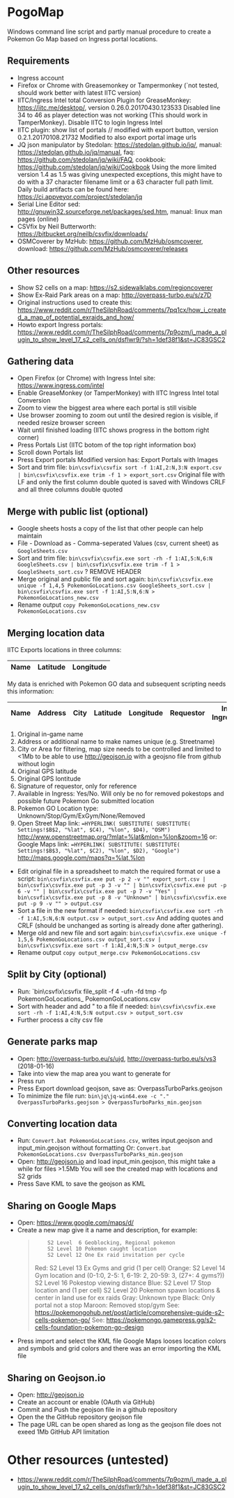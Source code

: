 # PogoMap

Windows command line script and partly manual procedure to create a Pokemon Go Map based on Ingress portal locations.

## Requirements
* Ingress account
* Firefox or Chrome with Greasemonkey or Tampermonkey (`not tested, should work better with latest IITC version)
* IITC/Ingress Intel total Conversion Plugin for GreaseMonkey: https://iitc.me/desktop/, version 0.26.0.20170430.123533
  Disabled line 34 to 46 as player detection was not working (This should work in TamperMonkey). Disable IITC to login Ingress Intel
* IITC plugin: show list of portals // modified with export button, version 0.2.1.20170108.21732
  Modified to also export portal image urls
* JQ json manipulator by Stedolan: https://stedolan.github.io/jq/, manual: https://stedolan.github.io/jq/manual, faq: https://github.com/stedolan/jq/wiki/FAQ, cookbook: https://github.com/stedolan/jq/wiki/Cookbook
  Using the more limited version 1.4 as 1.5 was giving unexpected exceptions, this might have to do with a 37 character filename limit or a 63 character full path limit.
  Daily build artifacts can be found here: https://ci.appveyor.com/project/stedolan/jq
* Serial Line Editor sed: http://gnuwin32.sourceforge.net/packages/sed.htm, manual: linux man pages (online)
* CSVfix by Neil Butterworth: https://bitbucket.org/neilb/csvfix/downloads/
* OSMCoverer by MzHub: https://github.com/MzHub/osmcoverer, download: https://github.com/MzHub/osmcoverer/releases

## Other resources
* Show S2 cells on a map: https://s2.sidewalklabs.com/regioncoverer
* Show Ex-Raid Park areas on a map: http://overpass-turbo.eu/s/z7D
* Original instructions used to create this: https://www.reddit.com/r/TheSilphRoad/comments/7pq1cx/how_i_created_a_map_of_potential_exraids_and_how/
* Howto export Ingress portals: https://www.reddit.com/r/TheSilphRoad/comments/7p9ozm/i_made_a_plugin_to_show_level_17_s2_cells_on/dsflwr9/?sh=1def38f1&st=JC83GSC2

## Gathering data
* Open Firefox (or Chrome) with Ingress Intel site: https://www.ingress.com/intel
* Enable GreaseMonkey (or TamperMonkey) with IITC Ingress Intel total Conversion
* Zoom to view the biggest area where each portal is still visible
* Use browser zooming to zoom out until the desired region is visible, if needed resize browser screen
* Wait until finished loading (IITC shows progress in the bottom right corner)
* Press Portals List (IITC botom of the top right information box)
* Scroll down Portals list
* Press Export portals
  Modified version has: Export Portals with Images
* Sort and trim file: `bin\csvfix\csvfix sort -f 1:AI,2:N,3:N export.csv | bin\csvfix\csvfix.exe trim -f 1 > export_sort.csv`
  Original file with LF and only the first column double quoted is saved with Windows CRLF and all three columns double quoted

## Merge with public list (optional)  
* Google sheets hosts a copy of the list that other people can help maintain
* File - Download as - Comma-seperated Values (csv, current sheet) as `GoogleSheets.csv`
* Sort and trim file: `bin\csvfix\csvfix.exe sort -rh -f 1:AI,5:N,6:N GoogleSheets.csv | bin\csvfix\csvfix.exe trim -f 1 > GoogleSheets_sort.csv`
? REMOVE HEADER
* Merge original and public file and sort again: `bin\csvfix\csvfix.exe unique -f 1,4,5 PokemonGoLocations.csv GoogleSheets_sort.csv | bin\csvfix\csvfix.exe sort -f 1:AI,5:N,6:N > PokemonGoLocations_new.csv`
* Rename output `copy PokemonGoLocations_new.csv PokemonGoLocations.csv`

  
## Merging location data
IITC Exports locations in three columns: 

| Name | Latitude | Longitude |
|---|---|---|

My data is enriched with Pokemon GO data and subsequent scripting needs this information:

| Name | Address | City | Latitude | Longitude | Requestor | In Ingress | PoGo Type | Map Link |
|---|---|---|---|---|---|---|---|---|

1. Original in-game name
1. Address or additional name to make names unique (e.g. Streetname)
1. City or Area for filtering, map size needs to be controlled and limited to <1Mb to be able to use http://geojson.io with a geojsno file from github without login
1. Original GPS latitude
1. Original GPS lontitude
1. Signature of requestor, only for reference
1. Available in Ingress: Yes/No. Will only be no for removed pokestops and possible future Pokemon Go submitted location
1. Pokemon GO Location type: Unknown/Stop/Gym/ExGym/None/Removed
1. Open Street Map link: `=HYPERLINK( SUBSTITUTE( SUBSTITUTE( Settings!$B$2, "%lat", $C4), "%lon", $D4), "OSM")` http://www.openstreetmap.org/?mlat=%lat&mlon=%lon&zoom=16 
   or: Google Maps link: `=HYPERLINK( SUBSTITUTE( SUBSTITUTE( Settings!$B$3, "%lat", $C2), "%lon", $D2), "Google")` http://maps.google.com/maps?q=%lat,%lon

* Edit original file in a spreadsheet to match the required format or use a script: `bin\csvfix\csvfix.exe put -p 2 -v "" export_sort.csv | bin\csvfix\csvfix.exe put -p 3 -v "" | bin\csvfix\csvfix.exe put -p 6 -v "" | bin\csvfix\csvfix.exe put -p 7 -v "Yes" | bin\csvfix\csvfix.exe put -p 8 -v "Unknown" | bin\csvfix\csvfix.exe put -p 9 -v "" > output.csv`
* Sort a file in the new format if needed: `bin\csvfix\csvfix.exe sort -rh -f 1:AI,5:N,6:N output.csv > output_sort.csv`
  And adding quotes and CRLF (should be unchanged as sorting is already done after gathering).
* Merge old and new file and sort again: `bin\csvfix\csvfix.exe unique -f 1,5,6 PokemonGoLocations.csv output_sort.csv | bin\csvfix\csvfix.exe sort -f 1:AI,4:N,5:N > output_merge.csv`
* Rename output `copy output_merge.csv PokemonGoLocations.csv`

## Split by City (optional)
* Run: `bin\csvfix\csvfix file_split -f 4 -ufn -fd tmp -fp PokemonGoLocations_ PokemonGoLocations.csv
* Sort with header and add " to a file if needed: `bin\csvfix\csvfix.exe sort -rh -f 1:AI,4:N,5:N output.csv > output_sort.csv`
* Further process a city csv file

## Generate parks map
* Open: http://overpass-turbo.eu/s/ujd, http://overpass-turbo.eu/s/vs3 (2018-01-16)
* Take into view the map area you want to generate for
* Press run
* Press Export download geojson, save as: OverpassTurboParks.geojson
* To minimize the file run: `bin\jq\jq-win64.exe -c "." OverpassTurboParks.geojson > OverpassTurboParks_min.geojson`

## Converting location data
* Run: `Convert.bat PokemonGoLocations.csv`, writes input.geojson and input_min.geojson without formatting
  Or: `Convert.bat PokemonGoLocations.csv OverpassTurboParks_min.geojson`
* Open: http://geojson.io and load input_min.geojson, this might take a while for files >1.5Mb
You will see the created map with locations and S2 grids
* Press Save KML to save the geojson as KML

## Sharing on Google Maps
* Open: https://www.google.com/maps/d/
* Create a new map give it a name and description, for example: 
  >         S2 Level  6 Geoblocking, Regional pokemon
  >         S2 Level 10 Pokemon caught location
  >         S2 Level 12 One Ex raid invitation per cycle
  > Red:    S2 Level 13 Ex Gyms and grid (1 per cell)
  > Orange: S2 Level 14 Gym location and (0-1:0, 2-5: 1, 6-19: 2, 20-59: 3, (27+: 4 gyms?))
  >         S2 Level 16 Pokestop viewing distance
  > Blue:   S2 Level 17 Stop location and (1 per cell)
  >         S2 Level 20 Pokemon spawn locations & center in land use for ex raids
  > Gray: Unknown type
  > Black: Only portal not a stop
  > Maroon: Removed stop/gym
  > See: https://pokemongohub.net/post/article/comprehensive-guide-s2-cells-pokemon-go/
  > See: https://pokemongo.gamepress.gg/s2-cells-foundation-pokemon-go-design
* Press import and select the KML file
  Google Maps looses location colors and symbols and grid colors and there was an error importing the KML file

## Sharing on Geojson.io
* Open: http://geojson.io
* Create an account or enable (OAuth via GitHub)
* Commit and Push the geojson file in a github repository
* Open the the GitHub repository geojson file
* The page URL can be open shared as long as the geojson file does not exeed 1Mb GitHub API limitation

# Other resources (untested)
* https://www.reddit.com/r/TheSilphRoad/comments/7p9ozm/i_made_a_plugin_to_show_level_17_s2_cells_on/dsflwr9/?sh=1def38f1&st=JC83GSC2
